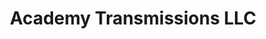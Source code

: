 ---
title: "Academy Transmissions LLC"
url: /middletown/academy-transmissions-llc/
shop: car repair
---